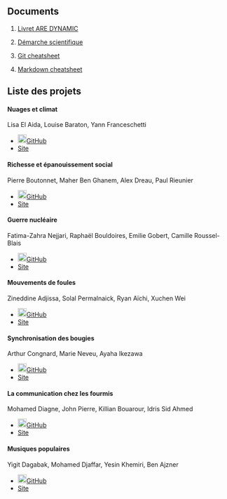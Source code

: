 ## Documents

1. [Livret ARE DYNAMIC](./docs/livret-DYNAMIC-2020.pdf)

2. [Démarche scientifique](./docs/DemarcheScientifique.pdf)

3. [Git cheatsheet](./docs/github-git-cheat-sheet.pdf)

4. [Markdown cheatsheet](https://github.com/adam-p/markdown-here/wiki/Markdown-Cheatsheet)


## Liste des projets

#### Nuages et climat
Lisa El Aida, Louise Baraton, Yann Franceschetti
  * <img src="https://github.githubassets.com/images/modules/logos_page/GitHub-Mark.png" width="20">[GitHub](https://github.com/ARE2020-G10G11/LesNuages)
  * [Site](https://are2020-g10g11.github.io/LesNuages/)

#### Richesse et épanouissement social
Pierre Boutonnet,	Maher Ben Ghanem, 	Alex Dreau, Paul Rieunier
  * <img src="https://github.githubassets.com/images/modules/logos_page/GitHub-Mark.png" width="20">[GitHub](https://github.com/ARE2020-G10G11/Richesse)
  * [Site](https://are2020-g10g11.github.io/Richesse/)

#### Guerre nucléaire
Fatima-Zahra Nejjari,	Raphaël Bouldoires,	Emilie Gobert,	Camille Roussel-Blais
  * <img src="https://github.githubassets.com/images/modules/logos_page/GitHub-Mark.png" width="20">[GitHub](https://github.com/ARE2020-G10G11/Nuclear)
  * [Site](https://are2020-g10g11.github.io/Nuclear/)

#### Mouvements de foules 
Zineddine Adjissa,	Solal Permalnaick, Ryan Aïchi, Xuchen Wei
  * <img src="https://github.githubassets.com/images/modules/logos_page/GitHub-Mark.png" width="20">[GitHub](https://github.com/ARE2020-G10G11/MVT_FOULES)
  * [Site](https://are2020-g10g11.github.io/MVT_FOULES/)

#### Synchronisation des bougies
Arthur Congnard, Marie Neveu, Ayaha Ikezawa
  * <img src="https://github.githubassets.com/images/modules/logos_page/GitHub-Mark.png" width="20">[GitHub](https://github.com/ARE2020-G10G11/Bougie)
  * [Site](https://are2020-g10g11.github.io/Bougie/)

#### La communication chez les fourmis
Mohamed Diagne,	John Pierre,	Killian Bouarour,	Idris Sid Ahmed
  * <img src="https://github.githubassets.com/images/modules/logos_page/GitHub-Mark.png" width="20">[GitHub](https://github.com/ARE2020-G10G11/Fourmis)
  * [Site](https://are2020-g10g11.github.io/Fourmis/)

#### Musiques populaires
Yigit Dagabak, Mohamed Djaffar, Yesin Khemiri, Ben Ajzner
  * <img src="https://github.githubassets.com/images/modules/logos_page/GitHub-Mark.png" width="20">[GitHub](https://github.com/ARE2020-G10G11/ARE_Musique-populaire)
  * [Site](https://are2020-g10g11.github.io/ARE_Musique-populaire/)
